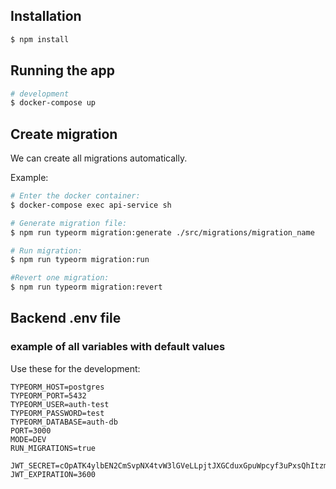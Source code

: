 ## Installation

```bash
$ npm install
```

## Running the app

```bash
# development
$ docker-compose up
```

## Create migration

We can create all migrations automatically.

Example:

```bash
# Enter the docker container:
$ docker-compose exec api-service sh

# Generate migration file:
$ npm run typeorm migration:generate ./src/migrations/migration_name

# Run migration:
$ npm run typeorm migration:run

#Revert one migration:
$ npm run typeorm migration:revert
```

## Backend .env file

### example of all variables with default values

Use these for the development:

```
TYPEORM_HOST=postgres
TYPEORM_PORT=5432
TYPEORM_USER=auth-test
TYPEORM_PASSWORD=test
TYPEORM_DATABASE=auth-db
PORT=3000
MODE=DEV
RUN_MIGRATIONS=true

JWT_SECRET=cOpATK4ylbEN2CmSvpNX4tvW3lGVeLLpjtJXGCduxGpuWpcyf3uPxsQhItzmzb9Npr2kFjCJjrhiTKpwzbt9H0KUsfcHhFR1BxT
JWT_EXPIRATION=3600
```
